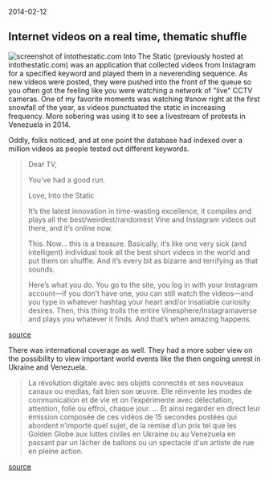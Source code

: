 2014-02-12
## Internet videos on a real time, thematic shuffle

![screenshot of intothestatic.com](img/into-the-static.jpeg)
Into The Static (previously hosted at intothestatic.com) was an application that collected videos from Instagram for a specified keyword and played them in a neverending sequence. As new videos were posted, they were pushed into the front of the queue so you often got the feeling like you were watching a network of "live" CCTV cameras. One of my favorite moments was watching #snow right at the first snowfall of the year, as videos punctuated the static in increasing frequency. More sobering was using it to see a livestream of protests in Venezuela in 2014.

Oddly, folks noticed, and at one point the database had indexed over a million videos as people tested out different keywords.

>Dear TV,
>
>You’ve had a good run.
>
>Love,
>Into the Static
>
>It’s the latest innovation in time-wasting excellence, it compiles and plays all the best/weirdest/randomest Vine and Instagram videos out there, and it’s online now.
>
>This. Now... this is a treasure. Basically, it’s like one very sick (and intelligent) individual took all the best short videos in the world and put them on shuffle. And it’s every bit as bizarre and terrifying as that sounds.
>
>Here’s what you do. You go to the site, you log in with your Instagram account—if you don’t have one, you can still watch the videos—and you type in whatever hashtag your heart and/or insatiable curiosity desires. Then, this thing trolls the entire Vinesphere/Instagramaverse and plays you whatever it finds. And that’s when amazing happens.

[source](https://www.urbandaddy.com/articles/30451/one-vine-day-the-internets-weirdest-hits-on-shuffle)

There was international coverage as well. They had a more sober view on the possibility to view important world events like the then ongoing unrest in Ukraine and Venezuela.

>La révolution digitale avec ses objets connectés et ses nouveaux canaux ou medias, fait bien son œuvre. Elle réinvente les modes de communication et de vie et on l’expérimente avec délectation, attention, folie ou effroi, chaque jour.
>...
>Et ainsi regarder en direct leur émission composée de ces vidéos de 15 secondes postées qui abordent n’importe quel sujet, de la remise d’un prix tel que les Golden Globe aux luttes civiles en Ukraine ou au Venezuela en passant par un lâcher de ballons ou un spectacle d'un artiste de rue en pleine action.

[source](http://www.influencia.net/fr/actualites/in,data-creativite,tous-reseaux-menent-ils-television,4336.html)
